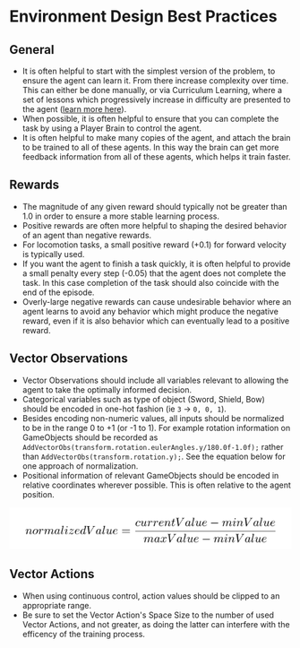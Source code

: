 # Environment Design Best Practices

## General
* It is often helpful to start with the simplest version of the problem, to ensure the agent can learn it. From there increase
complexity over time. This can either be done manually, or via Curriculum Learning, where a set of lessons which progressively increase in difficulty are presented to the agent ([learn more here](Training-Curriculum-Learning.md)).
* When possible, it is often helpful to ensure that you can complete the task by using a Player Brain to control the agent.
* It is often helpful to make many copies of the agent, and attach the brain to be trained to all of these agents. In this way the brain can get more feedback information from all of these agents, which helps it train faster. 

## Rewards
* The magnitude of any given reward should typically not be greater than 1.0 in order to ensure a more stable learning process.
* Positive rewards are often more helpful to shaping the desired behavior of an agent than negative rewards.
* For locomotion tasks, a small positive reward (+0.1) for forward velocity is typically used. 
* If you want the agent to finish a task quickly, it is often helpful to provide a small penalty every step (-0.05) that the agent does not complete the task. In this case completion of the task should also coincide with the end of the episode.
* Overly-large negative rewards can cause undesirable behavior where an agent learns to avoid any behavior which might produce the negative reward, even if it is also behavior which can eventually lead to a positive reward.

## Vector Observations
* Vector Observations should include all variables relevant to allowing the agent to take the optimally informed decision.
* Categorical variables such as type of object (Sword, Shield, Bow) should be encoded in one-hot fashion (ie `3` -> `0, 0, 1`).
* Besides encoding non-numeric values, all inputs should be normalized to be in the range 0 to +1 (or -1 to 1). For example rotation information on GameObjects should be recorded as `AddVectorObs(transform.rotation.eulerAngles.y/180.0f-1.0f);` rather than `AddVectorObs(transform.rotation.y);`. See the equation below for one approach of normalization. 
* Positional information of relevant GameObjects should be encoded in relative coordinates wherever possible. This is often relative to the agent position.

![normalization](images/normalization.png)

## Vector Actions
* When using continuous control, action values should be clipped to an appropriate range.
* Be sure to set the Vector Action's Space Size to the number of used Vector Actions, and not greater, as doing the latter can interfere with the efficency of the training process.
